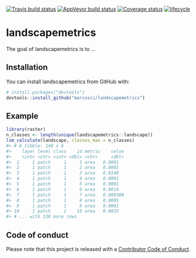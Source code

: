 
[![Travis build
status](https://travis-ci.org/marcosci/landscapemetrics.svg?branch=master)](https://travis-ci.org/marcosci/landscapemetrics)
[![AppVeyor build
status](https://ci.appveyor.com/api/projects/status/github/marcosci/landscapemetrics?branch=master&svg=true)](https://ci.appveyor.com/project/marcosci/landscapemetrics)
[![Coverage
status](https://codecov.io/gh/marcosci/landscapemetrics/branch/master/graph/badge.svg)](https://codecov.io/github/marcosci/landscapemetrics?branch=master)
[![lifecycle](https://img.shields.io/badge/lifecycle-experimental-orange.svg)](https://www.tidyverse.org/lifecycle/#experimental)

<!-- README.md is generated from README.Rmd. Please edit that file -->

# landscapemetrics

The goal of landscapemetrics is to …

## Installation

You can install landscapemetrics from GitHub with:

``` r
# install.packages("devtools")
devtools::install_github("marcosci/landscapemetrics")
```

## Example

``` r
library(raster)
n_classes <- length(unique(landscapemetrics::landscape))
lsm_calculate(landscape, classes_max = n_classes)
#> # A tibble: 148 x 6
#>    layer level class    id metric    value
#>    <int> <chr> <int> <dbl> <chr>     <dbl>
#>  1     1 patch     1     1 area   0.0001  
#>  2     1 patch     1     2 area   0.0005  
#>  3     1 patch     1     3 area   0.0148  
#>  4     1 patch     1     4 area   0.0001  
#>  5     1 patch     1     5 area   0.0001  
#>  6     1 patch     1     6 area   0.0014  
#>  7     1 patch     1     7 area   0.000300
#>  8     1 patch     1     8 area   0.0005  
#>  9     1 patch     1     9 area   0.0001  
#> 10     1 patch     2    10 area   0.0035  
#> # ... with 138 more rows
```

## Code of conduct

Please note that this project is released with a [Contributor Code of
Conduct](CODE_OF_CONDUCT.md).
